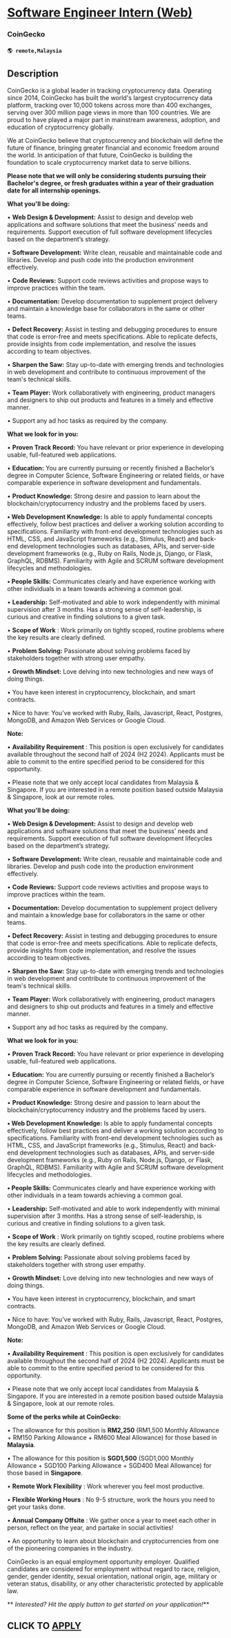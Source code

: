 # [Software Engineer Intern (Web)](https://www.remotewlb.com/apply/software-engineer-intern-web)  
### CoinGecko  
#### `🌎 remote,Malaysia`  

## Description

CoinGecko is a global leader in tracking cryptocurrency data. Operating since 2014, CoinGecko has built the world's largest cryptocurrency data platform, tracking over 10,000 tokens across more than 400 exchanges, serving over 300 million page views in more than 100 countries. We are proud to have played a major part in mainstream awareness, adoption, and education of cryptocurrency globally.

  

We at CoinGecko believe that cryptocurrency and blockchain will define the future of finance, bringing greater financial and economic freedom around the world. In anticipation of that future, CoinGecko is building the foundation to scale cryptocurrency market data to serve billions.

  

 **Please note that we will only be considering students pursuing their Bachelor's degree, or fresh graduates within a year of their graduation date for all internship openings.**

  

 **What you'll be doing:**

• **Web Design & Development:** Assist to design and develop web applications and software solutions that meet the business' needs and requirements. Support execution of full software development lifecycles based on the department’s strategy.

• **Software Development:** Write clean, reusable and maintainable code and libraries. Develop and push code into the production environment effectively.

• **Code Reviews:** Support code reviews activities and propose ways to improve practices within the team.

• **Documentation:** Develop documentation to supplement project delivery and maintain a knowledge base for collaborators in the same or other teams.

• **Defect Recovery:** Assist in testing and debugging procedures to ensure that code is error-free and meets specifications. Able to replicate defects, provide insights from code implementation, and resolve the issues according to team objectives.

• **Sharpen the Saw:** Stay up-to-date with emerging trends and technologies in web development and contribute to continuous improvement of the team's technical skills.

• **Team Player:** Work collaboratively with engineering, product managers and designers to ship out products and features in a timely and effective manner.

• Support any ad hoc tasks as required by the company.

  

 **What we look for in you:**

• **Proven Track Record:** You have relevant or prior experience in developing usable, full-featured web applications.

• **Education:** You are currently pursuing or recently finished a Bachelor’s degree in Computer Science, Software Engineering or related fields, or have comparable experience in software development and fundamentals.

• **Product Knowledge:** Strong desire and passion to learn about the blockchain/cryptocurrency industry and the problems faced by users.

 **• Web Development Knowledge:** Is able to apply fundamental concepts effectively, follow best practices and deliver a working solution according to specifications. Familiarity with front-end development technologies such as HTML, CSS, and JavaScript frameworks (e.g., Stimulus, React) and back-end development technologies such as databases, APIs, and server-side development frameworks (e.g., Ruby on Rails, Node.js, Django, or Flask, GraphQL, RDBMS). Familiarity with Agile and SCRUM software development lifecycles and methodologies.

**• People Skills:** Communicates clearly and have experience working with other individuals in a team towards achieving a common goal.

• **Leadership:** Self-motivated and able to work independently with minimal supervision after 3 months. Has a strong sense of self-leadership, is curious and creative in finding solutions to a given task.

• **Scope of Work** : Work primarily on tightly scoped, routine problems where the key results are clearly defined.

• **Problem Solving:** Passionate about solving problems faced by stakeholders together with strong user empathy.

• **Growth Mindset:** Love delving into new technologies and new ways of doing things.

• You have keen interest in cryptocurrency, blockchain, and smart contracts.

• Nice to have: You've worked with Ruby, Rails, Javascript, React, Postgres, MongoDB, and Amazon Web Services or Google Cloud.

  

 **Note:**

• **Availability Requirement** : This position is open exclusively for candidates available throughout the second half of 2024 (H2 2024). Applicants must be able to commit to the entire specified period to be considered for this opportunity.

• Please note that we only accept local candidates from Malaysia & Singapore. If you are interested in a remote position based outside Malaysia & Singapore, look at our remote roles.

  

**What you'll be doing:**

• **Web Design & Development:** Assist to design and develop web applications and software solutions that meet the business' needs and requirements. Support execution of full software development lifecycles based on the department’s strategy.

• **Software Development:** Write clean, reusable and maintainable code and libraries. Develop and push code into the production environment effectively.

• **Code Reviews:** Support code reviews activities and propose ways to improve practices within the team.

• **Documentation:** Develop documentation to supplement project delivery and maintain a knowledge base for collaborators in the same or other teams.

• **Defect Recovery:** Assist in testing and debugging procedures to ensure that code is error-free and meets specifications. Able to replicate defects, provide insights from code implementation, and resolve the issues according to team objectives.

• **Sharpen the Saw:** Stay up-to-date with emerging trends and technologies in web development and contribute to continuous improvement of the team's technical skills.

• **Team Player:** Work collaboratively with engineering, product managers and designers to ship out products and features in a timely and effective manner.

• Support any ad hoc tasks as required by the company.

  

 **What we look for in you:**

• **Proven Track Record:** You have relevant or prior experience in developing usable, full-featured web applications.

• **Education:** You are currently pursuing or recently finished a Bachelor’s degree in Computer Science, Software Engineering or related fields, or have comparable experience in software development and fundamentals.

• **Product Knowledge:** Strong desire and passion to learn about the blockchain/cryptocurrency industry and the problems faced by users.

 **• Web Development Knowledge:** Is able to apply fundamental concepts effectively, follow best practices and deliver a working solution according to specifications. Familiarity with front-end development technologies such as HTML, CSS, and JavaScript frameworks (e.g., Stimulus, React) and back-end development technologies such as databases, APIs, and server-side development frameworks (e.g., Ruby on Rails, Node.js, Django, or Flask, GraphQL, RDBMS). Familiarity with Agile and SCRUM software development lifecycles and methodologies.

**• People Skills:** Communicates clearly and have experience working with other individuals in a team towards achieving a common goal.

• **Leadership:** Self-motivated and able to work independently with minimal supervision after 3 months. Has a strong sense of self-leadership, is curious and creative in finding solutions to a given task.

• **Scope of Work** : Work primarily on tightly scoped, routine problems where the key results are clearly defined.

• **Problem Solving:** Passionate about solving problems faced by stakeholders together with strong user empathy.

• **Growth Mindset:** Love delving into new technologies and new ways of doing things.

• You have keen interest in cryptocurrency, blockchain, and smart contracts.

• Nice to have: You've worked with Ruby, Rails, Javascript, React, Postgres, MongoDB, and Amazon Web Services or Google Cloud.

  

 **Note:**

• **Availability Requirement** : This position is open exclusively for candidates available throughout the second half of 2024 (H2 2024). Applicants must be able to commit to the entire specified period to be considered for this opportunity.

• Please note that we only accept local candidates from Malaysia & Singapore. If you are interested in a remote position based outside Malaysia & Singapore, look at our remote roles.

  

**Some of the perks while at CoinGecko:**

• The allowance for this position is **RM2,250** (RM1,500 Monthly Allowance + RM150 Parking Allowance + RM600 Meal Allowance) for those based in **Malaysia**.

• The allowance for this position is **SGD1,500** (SGD1,000 Monthly Allowance + SGD100 Parking Allowance + SGD400 Meal Allowance) for those based in **Singapore**.

• **Remote Work Flexibility** : Work wherever you feel most productive.

• **Flexible Working Hours** : No 9-5 structure, work the hours you need to get your tasks done.

• **Annual Company Offsite** : We gather once a year to meet each other in person, reflect on the year, and partake in social activities!

• An opportunity to learn about blockchain and cryptocurrencies from one of the pioneering companies in the industry.

  

CoinGecko is an equal employment opportunity employer. Qualified candidates are considered for employment without regard to race, religion, gender, gender identity, sexual orientation, national origin, age, military or veteran status, disability, or any other characteristic protected by applicable law.

  

 ** _Interested? Hit the apply button to get started on your application!_**

  
## CLICK TO [APPLY](https://www.remotewlb.com/apply/software-engineer-intern-web)

